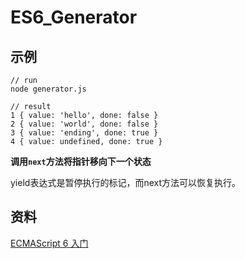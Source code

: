 # ES6_Generator

## 示例

```
// run
node generator.js

// result
1 { value: 'hello', done: false }
2 { value: 'world', done: false }
3 { value: 'ending', done: true }
4 { value: undefined, done: true }
```

**调用`next`方法将指针移向下一个状态**

yield表达式是暂停执行的标记，而next方法可以恢复执行。


## 资料

[ECMAScript 6 入门](http://es6.ruanyifeng.com/#docs/generator)
